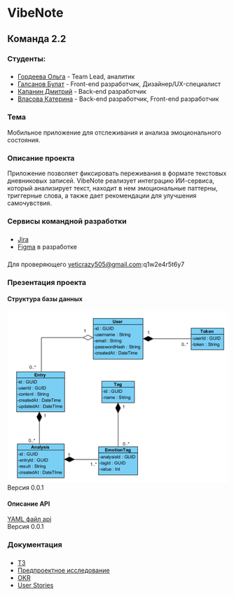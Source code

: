 # VibeNote
## Команда 2.2
### Студенты:
### 
* [Гордеева Ольга](https://github.com/duffiwer/) - Team Lead, аналитик
* [Галсанов Булат](https://github.com/Readiee/) - Front-end разработчик, Дизайнер/UX-специалист
* [Капанин Дмитрий](https://github.com/ClwnYeti/) - Back-end разработчик
* [Власова Катерина](https://github.com/kate1234567/) - Back-end разработчик, Front-end разработчик
### Тема
Мобильное приложение для отслеживания и анализа эмоционального состояния.
### Описание проекта
Приложение позволяет фиксировать переживания в формате текстовых дневниковых записей. 
VibeNote реализует интеграцию ИИ-сервиса, который анализирует текст, находит в нем эмоциональные паттерны, триггерные слова, а также дает рекомендации для улучшения самочувствия.
### Сервисы командной разработки
###
* [Jira](https://vibenote.atlassian.net/jira/software/projects/VD/boards/2)
* [Figma]()  в разработке
###
  Для проверяющего yeticrazy505@gmail.com:q1w2e4r5t6y7
### Презентация проекта
#### Структура базы данных
![Изображение базы данных](img/databaseDiagram-v-0.0.1.png)  
Версия 0.0.1
#### Описание API
[YAML файл api](sources/openapi.yaml)  
Версия 0.0.1
### Документация
###
* [ТЗ](https://drive.google.com/file/d/1SUhNhrmwD9bmNEXAi_tsTpqTMhptm6IR/view?usp=sharing)
* [Предпроектное исследование](https://drive.google.com/file/d/1dWx-IMSPN8mDc9oY7GV2tXZ16IUafDv-/view?usp=sharing)
* [OKR](https://drive.google.com/file/d/1ItsxCKEzz1SkJlatEYLo-2SVJoCTJQJ2/view?usp=sharing)
* [User Stories](https://drive.google.com/file/d/1zcQbhzrTNIVu7Wm49FaxXAMRn2HvxNxw/view?usp=sharing)
